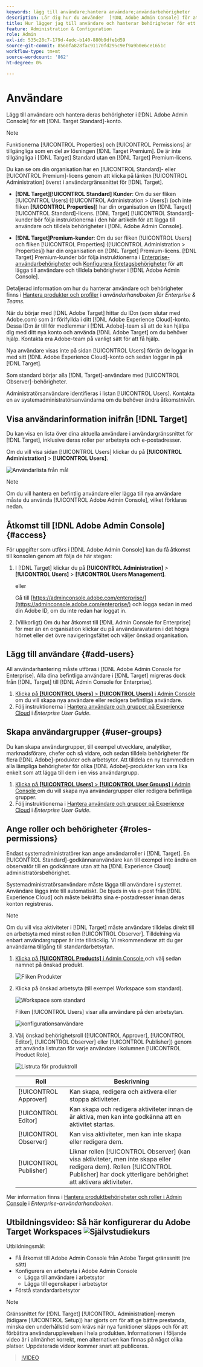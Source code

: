 ```yaml
---
keywords: lägg till användare;hantera användare;användarbehörigheter
description: Lär dig hur du använder  [!DNL Adobe Admin Console] för att hantera användare och deras behörigheter och rättigheter i  [!DNL Adobe Target Standard].
title: Hur lägger jag till användare och hanterar behörigheter för ett [!DNL Target Standard] konto?
feature: Administration & Configuration
role: Admin
exl-id: 535c28c7-179d-4edc-b140-880b9dfe1d59
source-git-commit: 8560fa828fac91170fd295c9ef9a9b0e6ce1651c
workflow-type: tm+mt
source-wordcount: '862'
ht-degree: 0%

---
```


# Användare

Lägg till användare och hantera deras behörigheter i [!DNL Adobe Admin Console] för ett [!DNL Target Standard]-konto.

>[!NOTE]
>
>Funktionerna [!UICONTROL Properties] och [!UICONTROL Permissions] är tillgängliga som en del av lösningen [!DNL Target Premium]. De är inte tillgängliga i [!DNL Target] Standard utan en [!DNL Target] Premium-licens.
>
>Du kan se om din organisation har en [!UICONTROL Standard]- eller [!UICONTROL Premium]-licens genom att klicka på länken [!UICONTROL Administration] överst i användargränssnittet för [!DNL Target].
>
>* **[!DNL Target][!UICONTROL Standard] Kunder**: Om du ser fliken [!UICONTROL Users] ([!UICONTROL Administration > Users]) (och inte fliken **[!UICONTROL Properties]**) har din organisation en [!DNL Target] [!UICONTROL Standard]-licens. [!DNL Target] [!UICONTROL Standard]-kunder bör följa instruktionerna i den här artikeln för att lägga till användare och tilldela behörigheter i [!DNL Adobe Admin Console].
>
>* **[!DNL Target]Premium-kunder**: Om du ser fliken [!UICONTROL Users] och fliken [!UICONTROL Properties] ([!UICONTROL Administration > Properties]) har din organisation en [!DNL Target] Premium-licens. [!DNL Target] Premium-kunder bör följa instruktionerna i [Enterprise-användarbehörigheter](/help/main/administrating-target/c-user-management/property-channel/property-channel.md) och [Konfigurera företagsbehörigheter](/help/main/administrating-target/c-user-management/property-channel/properties-overview.md) för att lägga till användare och tilldela behörigheter i [!DNL Adobe Admin Console].
>
>Detaljerad information om hur du hanterar användare och behörigheter finns i [Hantera produkter och profiler](https://helpx.adobe.com/enterprise/using/manage-products-and-profiles.html) i *användarhandboken för Enterprise &amp; Teams*.

När du börjar med [!DNL Adobe Target] hittar du ID:n (som slutar med Adobe.com) som är förifyllda i ditt [!DNL Adobe Experience Cloud]-konto. Dessa ID:n är till för medlemmar i [!DNL Adobe]-team så att de kan hjälpa dig med ditt nya konto och använda [!DNL Adobe Target] om du behöver hjälp. Kontakta era Adobe-team på vanligt sätt för att få hjälp.

Nya användare visas inte på sidan [!UICONTROL Users] förrän de loggar in med sitt [!DNL Adobe Experience Cloud]-konto och sedan loggar in på [!DNL Target].

Som standard börjar alla [!DNL Target]-användare med [!UICONTROL Observer]-behörigheter.

Administratörsanvändare identifieras i listan [!UICONTROL Users]. Kontakta en av systemadministratörsanvändarna om du behöver ändra åtkomstnivån.

## Visa användarinformation inifrån [!DNL Target]

Du kan visa en lista över dina aktuella användare i användargränssnittet för [!DNL Target], inklusive deras roller per arbetsyta och e-postadresser.

Om du vill visa sidan [!UICONTROL Users] klickar du på **[!UICONTROL Administration]** > **[!UICONTROL Users]**.

![Användarlista från mål](/help/main/administrating-target/c-user-management/c-user-management/assets/user-list-target.png)

>[!NOTE]
>
>Om du vill hantera en befintlig användare eller lägga till nya användare måste du använda [!UICONTROL Adobe Admin Console], vilket förklaras nedan.

## Åtkomst till [!DNL Adobe Admin Console] {#access}

För uppgifter som utförs i [!DNL Adobe Admin Console] kan du få åtkomst till konsolen genom att följa de här stegen:

1. I [!DNL Target] klickar du på **[!UICONTROL Administration]** > **[!UICONTROL Users]** > **[!UICONTROL Users Management]**.

   eller

   Gå till [https://adminconsole.adobe.com/enterprise/](https://adminconsole.adobe.com/enterprise/) och logga sedan in med din Adobe ID, om du inte redan har loggat in.

1. (Villkorligt) Om du har åtkomst till [!DNL Admin Console for Enterprise] för mer än en organisation klickar du på användaravataren i det högra hörnet eller det övre navigeringsfältet och väljer önskad organisation.

## Lägg till användare {#add-users}

All användarhantering måste utföras i [!DNL Adobe Admin Console for Enterprise]. Alla dina befintliga användare i [!DNL Target] migreras dock från [!DNL Target] till [!DNL Admin Console for Enterprise].

1. [Klicka på **[!UICONTROL Users]** > **[!UICONTROL Users]** i Admin Console ](/help/main/administrating-target/c-user-management/c-user-management/user-management.md#section_79796E0227D048F59BAE0AB02E544EBE) om du vill skapa nya användare eller redigera befintliga användare.
1. Följ instruktionerna i [Hantera användare och grupper på Experience Cloud](https://helpx.adobe.com/enterprise/help/users.html) i *Enterprise User Guide*.

## Skapa användargrupper {#user-groups}

Du kan skapa användargrupper, till exempel utvecklare, analytiker, marknadsförare, chefer och så vidare, och sedan tilldela behörigheter för flera [!DNL Adobe]-produkter och arbetsytor. Att tilldela en ny teammedlem alla lämpliga behörigheter för olika [!DNL Adobe]-produkter kan vara lika enkelt som att lägga till dem i en viss användargrupp.

1. [Klicka på **[!UICONTROL Users]** > **[!UICONTROL User Groups]** i Admin Console ](/help/main/administrating-target/c-user-management/c-user-management/user-management.md#section_79796E0227D048F59BAE0AB02E544EBE) om du vill skapa nya användargrupper eller redigera befintliga grupper.
1. Följ instruktionerna i [Hantera användare och grupper på Experience Cloud](https://helpx.adobe.com/enterprise/help/users.html) i *Enterprise User Guide*.

## Ange roller och behörigheter {#roles-permissions}

Endast systemadministratörer kan ange användarroller i [!DNL Target]. En [!UICONTROL Standard]-godkännaranvändare kan till exempel inte ändra en observatör till en godkännare utan att ha [!DNL Experience Cloud] administratörsbehörighet.

Systemadministratörsanvändare måste lägga till användare i systemet. Användare läggs inte till automatiskt. De bjuds in via e-post från [!DNL Experience Cloud] och måste bekräfta sina e-postadresser innan deras konton registreras.

>[!NOTE]
>
>Om du vill visa aktiviteter i [!DNL Target] måste användare tilldelas direkt till en arbetsyta med minst rollen [!UICONTROL Observer]. Tilldelning via enbart användargrupper är inte tillräcklig. Vi rekommenderar att du ger användarna tillgång till standardarbetsytan.

1. [Klicka på **[!UICONTROL Products]** i Admin Console ](/help/main/administrating-target/c-user-management/c-user-management/user-management.md#section_79796E0227D048F59BAE0AB02E544EBE) och välj sedan namnet på önskad produkt.

   ![Fliken Produkter](/help/main/administrating-target/c-user-management/c-user-management/assets/workspace-publisher.png)

1. Klicka på önskad arbetsyta (till exempel Workspace som standard).

   ![Workspace](/help/main/administrating-target/c-user-management/c-user-management/assets/default-workspace-new.png) som standard

   Fliken [!UICONTROL Users] visar alla användare på den arbetsytan.

   ![konfigurationsanvändare](/help/main/administrating-target/c-user-management/c-user-management/assets/configuration_users-new-publisher.png)

1. Välj önskad behörighetsroll ([!UICONTROL Approver], [!UICONTROL Editor], [!UICONTROL Observer] eller [!UICONTROL Publisher]) genom att använda listrutan för varje användare i kolumnen [!UICONTROL Product Role].

   ![Listruta för produktroll](/help/main/administrating-target/c-user-management/c-user-management/assets/product-role-new.png)

   | Roll | Beskrivning |
   |--- |--- |
   | [!UICONTROL Approver] | Kan skapa, redigera och aktivera eller stoppa aktiviteter. |
   | [!UICONTROL Editor] | Kan skapa och redigera aktiviteter innan de är aktiva, men kan inte godkänna att en aktivitet startas. |
   | [!UICONTROL Observer] | Kan visa aktiviteter, men kan inte skapa eller redigera dem. |
   | [!UICONTROL Publisher] | Liknar rollen [!UICONTROL Observer] (kan visa aktiviteter, men inte skapa eller redigera dem). Rollen [!UICONTROL Publisher] har dock ytterligare behörighet att aktivera aktiviteter. |

Mer information finns i [Hantera produktbehörigheter och roller i Admin Console](https://helpx.adobe.com/enterprise/help/manage-permissions-and-roles.html) i *Enterprise-användarhandboken*.

## Utbildningsvideo: Så här konfigurerar du Adobe Target Workspaces ![Självstudiekurs](/help/main/assets/tutorial.png)

Utbildningsmål:

* Få åtkomst till Adobe Admin Console från Adobe Target gränssnitt (tre sätt)
* Konfigurera en arbetsyta i Adobe Admin Console
   * Lägga till användare i arbetsytor
   * Lägga till egenskaper i arbetsytor
* Förstå standardarbetsytor

>[!NOTE]
>
>Gränssnittet för [!DNL Target] [!UICONTROL Administration]-menyn (tidigare [!UICONTROL Setup]) har gjorts om för att ge bättre prestanda, minska den underhållstid som krävs när nya funktioner släpps och för att förbättra användarupplevelsen i hela produkten. Informationen i följande video är i allmänhet korrekt, men alternativen kan finnas på något olika platser. Uppdaterade videor kommer snart att publiceras.

>[!VIDEO](https://video.tv.adobe.com/v/19463/)
